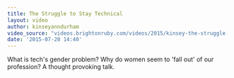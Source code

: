 ```yaml
---
title: The Struggle to Stay Technical
layout: video
author: kinseyanndurham
video_source: "videos.brightonruby.com/videos/2015/kinsey-the-struggle-to-stay-technical.mp4"
date: '2015-07-20 14:40'
---
```


What is tech's gender problem? Why do women seem to 'fall out' of our profession? A thought provoking talk.
